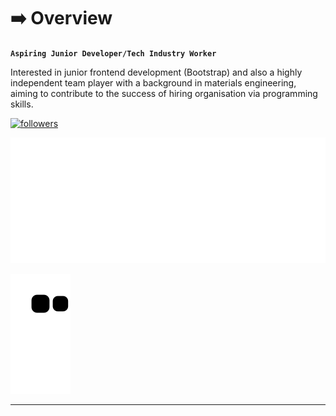 # ➡️ Overview

**`Aspiring Junior Developer/Tech Industry Worker`**

Interested in junior frontend development (Bootstrap) and also a highly independent team player with a background in materials engineering, aiming to contribute to the success of hiring organisation via programming skills.

<p align="left">
  <a href="https://github.com/Nrba?tab=followers">
    <img alt="followers" title="Follow me on Github" src="https://custom-icon-badges.demolab.com/github/followers/Nrba?color=236ad3&labelColor=1155ba&style=for-the-badge&logo=person-add&label=Follow&logoColor=white"/>
  </a>
</p>

![carousel svg](.github/workflows/carousel2.svg)

![snake gif](https://github.com/Nrba/Nrba/blob/output/github-contribution-grid-snake.svg)

---



<!---
- 👋 Hi, I’m @Nrba
- 👀 I’m interested in ...
- 🌱 I’m currently learning ...
- 💞️ I’m looking to collaborate on ...
- 📫 How to reach me ...

Nrba/Nrba is a ✨ special ✨ repository because its `README.md` (this file) appears on your GitHub profile.
You can click the Preview link to take a look at your changes.
--->
